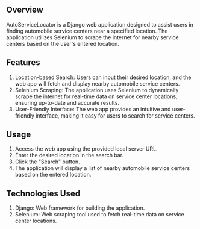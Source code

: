 ## Overview
AutoServiceLocator is a Django web application designed to assist users in finding automobile service centers near a specified location. The application utilizes Selenium to scrape the internet for nearby service centers based on the user's entered location.

## Features
1. Location-based Search: Users can input their desired location, and the web app will fetch and display nearby automobile service centers.
2. Selenium Scraping: The application uses Selenium to dynamically scrape the internet for real-time data on service center locations, ensuring up-to-date and accurate results.
3. User-Friendly Interface: The web app provides an intuitive and user-friendly interface, making it easy for users to search for service centers.

## Usage
1. Access the web app using the provided local server URL.
2. Enter the desired location in the search bar.
3. Click the "Search" button.
4. The application will display a list of nearby automobile service centers based on the entered location.

## Technologies Used
1. Django: Web framework for building the application.
2. Selenium: Web scraping tool used to fetch real-time data on service center locations.
